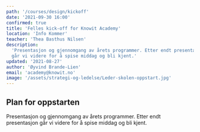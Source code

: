 ```yaml
---
path: '/courses/design/kickoff'
date: '2021-09-30 16:00'
confirmed: true
title: 'Felles kick-off for Knowit Academy'
location: 'Info Kommer'
teacher: 'Thea Basthus Nilsen'
description:
  'Presentasjon og gjennomgang av årets programmer. Etter endt presentasjon
  går vi videre for å spise middag og bli kjent.'
updated: '2021-08-27'
author: 'Øyvind Brande-Lien'
email: 'academy@knowit.no'
image: '/assets/strategi-og-ledelse/Leder-skolen-oppstart.jpg'
---
```


## Plan for oppstarten

Presentasjon og gjennomgang av årets programmer. Etter endt presentasjon går
vi videre for å spise middag og bli kjent.
